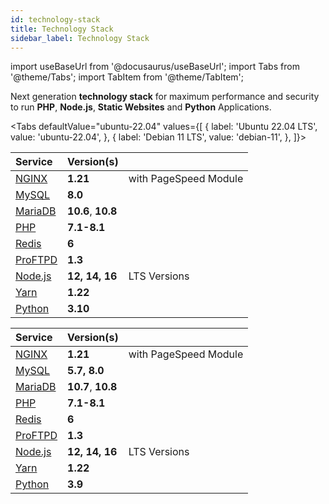 ```yaml
---
id: technology-stack
title: Technology Stack
sidebar_label: Technology Stack
---
```


import useBaseUrl from '@docusaurus/useBaseUrl';
import Tabs from '@theme/Tabs';
import TabItem from '@theme/TabItem';

Next generation **technology stack** for maximum performance and security to run **PHP**, **Node.js**, **Static Websites** and **Python** Applications.

<Tabs
defaultValue="ubuntu-22.04"
values={[
{ label: 'Ubuntu 22.04 LTS', value: 'ubuntu-22.04', },
{ label: 'Debian 11 LTS', value: 'debian-11', },
]}>
<TabItem value="ubuntu-22.04">

| Service                           | Version(s)         |                       |
|:----------------------------------|:-------------------|:----------------------|
| [NGINX](https://nginx.org)        | **1.21**           | with PageSpeed Module |
| [MySQL](https://www.mysql.com/)   | **8.0**            |                       |
| [MariaDB](https://mariadb.org/)   | **10.6**, **10.8** |                       |
| [PHP](https://www.php.net)        | **7.1-8.1**        |                       |
| [Redis](https://redis.io)         | **6**              |                       |
| [ProFTPD](http://www.proftpd.org) | **1.3**            |                       |
| [Node.js](https://nodejs.org)     | **12, 14, 16**     | LTS Versions          |
| [Yarn](https://yarnpkg.com)       | **1.22**           |                       |
| [Python](https://www.python.org/) | **3.10**           |                       |

</TabItem>
<TabItem value="debian-11">


| Service                           | Version(s)         |                       |
|:----------------------------------|:-------------------|:----------------------|
| [NGINX](https://nginx.org)        | **1.21**           | with PageSpeed Module |
| [MySQL](https://www.percona.com/software/mysql-database/percona-server)   | **5.7, 8.0**       |                       |
| [MariaDB](https://mariadb.org/)   | **10.7**, **10.8** |                       |
| [PHP](https://www.php.net)        | **7.1-8.1**        |                       |
| [Redis](https://redis.io)         | **6**              |                       |
| [ProFTPD](http://www.proftpd.org) | **1.3**            |                       |
| [Node.js](https://nodejs.org)     | **12, 14, 16**     | LTS Versions          |
| [Yarn](https://yarnpkg.com)       | **1.22**           |                       |
| [Python](https://www.python.org/) | **3.9**            |                       |

</TabItem>
</Tabs>